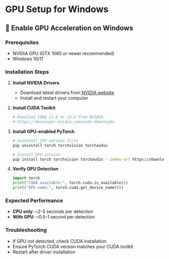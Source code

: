 # GPU Setup for Windows

## 🚀 Enable GPU Acceleration on Windows

### Prerequisites
- NVIDIA GPU (GTX 1060 or newer recommended)
- Windows 10/11

### Installation Steps

1. **Install NVIDIA Drivers**
   - Download latest drivers from [NVIDIA website](https://www.nvidia.com/drivers/)
   - Install and restart your computer

2. **Install CUDA Toolkit**
   ```bash
   # Download CUDA 11.8 or 12.x from NVIDIA
   # https://developer.nvidia.com/cuda-downloads
   ```

3. **Install GPU-enabled PyTorch**
   ```bash
   # Uninstall CPU version first
   pip uninstall torch torchvision torchaudio
   
   # Install GPU version
   pip install torch torchvision torchaudio --index-url https://download.pytorch.org/whl/cu118
   ```

4. **Verify GPU Detection**
   ```python
   import torch
   print("CUDA available:", torch.cuda.is_available())
   print("GPU name:", torch.cuda.get_device_name(0))
   ```

### Expected Performance
- **CPU only**: ~2-5 seconds per detection
- **With GPU**: ~0.5-1 second per detection

### Troubleshooting
- If GPU not detected, check CUDA installation
- Ensure PyTorch CUDA version matches your CUDA toolkit
- Restart after driver installation